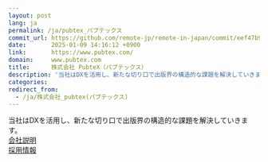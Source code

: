 ```yaml
---
layout: post
lang: ja
permalink: /ja/pubtex_パブテックス
commit_url: https://github.com/remote-jp/remote-in-japan/commit/eef47b9ebf8fa1ad63e2e008d78029bfb5e0df16
date:       2025-01-09 14:16:12 +0900
link:       https://www.pubtex.com/
domain:     www.pubtex.com
title:      株式会社 PubteX（パブテックス）
description: '当社はDXを活用し、新たな切り口で出版界の構造的な課題を解決していきます。  会社説明   採用情報'
categories: 
redirect_from:
  - /ja/株式会社_pubtex(パブテックス)
---
```


<p>当社はDXを活用し、新たな切り口で出版界の構造的な課題を解決していきます。<br /> <a href="https://www.pubtex.com/#about">会社説明</a> <br /> <a href="https://herp.careers/v1/pubtex">採用情報</a></p>
